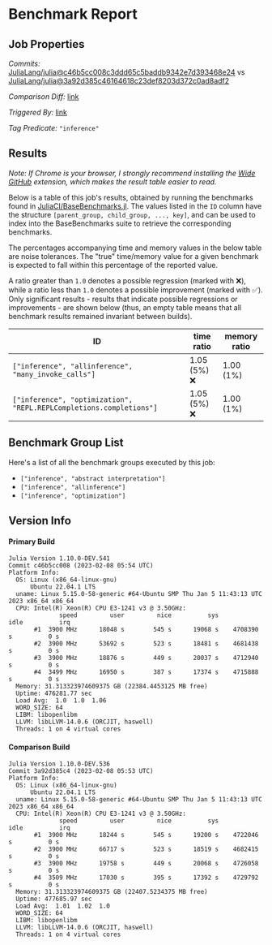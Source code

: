 # Benchmark Report

## Job Properties

*Commits:* [JuliaLang/julia@c46b5cc008c3ddd65c5baddb9342e7d393468e24](https://github.com/JuliaLang/julia/commit/c46b5cc008c3ddd65c5baddb9342e7d393468e24) vs [JuliaLang/julia@3a92d385c46164618c23def8203d372c0ad8adf2](https://github.com/JuliaLang/julia/commit/3a92d385c46164618c23def8203d372c0ad8adf2)

*Comparison Diff:* [link](https://github.com/JuliaLang/julia/compare/3a92d385c46164618c23def8203d372c0ad8adf2..c46b5cc008c3ddd65c5baddb9342e7d393468e24)

*Triggered By:* [link](https://github.com/JuliaLang/julia/pull/46791#issuecomment-1422054540)

*Tag Predicate:* `"inference"`

## Results

*Note: If Chrome is your browser, I strongly recommend installing the [Wide GitHub](https://chrome.google.com/webstore/detail/wide-github/kaalofacklcidaampbokdplbklpeldpj?hl=en)
extension, which makes the result table easier to read.*

Below is a table of this job's results, obtained by running the benchmarks found in
[JuliaCI/BaseBenchmarks.jl](https://github.com/JuliaCI/BaseBenchmarks.jl). The values
listed in the `ID` column have the structure `[parent_group, child_group, ..., key]`,
and can be used to index into the BaseBenchmarks suite to retrieve the corresponding
benchmarks.

The percentages accompanying time and memory values in the below table are noise tolerances. The "true"
time/memory value for a given benchmark is expected to fall within this percentage of the reported value.

A ratio greater than `1.0` denotes a possible regression (marked with :x:), while a ratio less
than `1.0` denotes a possible improvement (marked with :white_check_mark:). Only significant results - results
that indicate possible regressions or improvements - are shown below (thus, an empty table means that all
benchmark results remained invariant between builds).

| ID | time ratio | memory ratio |
|----|------------|--------------|
| `["inference", "allinference", "many_invoke_calls"]` | 1.05 (5%) :x: | 1.00 (1%)  |
| `["inference", "optimization", "REPL.REPLCompletions.completions"]` | 1.05 (5%) :x: | 1.00 (1%)  |

## Benchmark Group List

Here's a list of all the benchmark groups executed by this job:

- `["inference", "abstract interpretation"]`
- `["inference", "allinference"]`
- `["inference", "optimization"]`

## Version Info

#### Primary Build

```
Julia Version 1.10.0-DEV.541
Commit c46b5cc008 (2023-02-08 05:54 UTC)
Platform Info:
  OS: Linux (x86_64-linux-gnu)
      Ubuntu 22.04.1 LTS
  uname: Linux 5.15.0-58-generic #64-Ubuntu SMP Thu Jan 5 11:43:13 UTC 2023 x86_64 x86_64
  CPU: Intel(R) Xeon(R) CPU E3-1241 v3 @ 3.50GHz: 
              speed         user         nice          sys         idle          irq
       #1  3900 MHz      18048 s        545 s      19068 s    4708390 s          0 s
       #2  3900 MHz      53692 s        523 s      18481 s    4681438 s          0 s
       #3  3900 MHz      18876 s        449 s      20037 s    4712940 s          0 s
       #4  3499 MHz      16950 s        387 s      17374 s    4715888 s          0 s
  Memory: 31.313323974609375 GB (22384.4453125 MB free)
  Uptime: 476281.77 sec
  Load Avg:  1.0  1.0  1.06
  WORD_SIZE: 64
  LIBM: libopenlibm
  LLVM: libLLVM-14.0.6 (ORCJIT, haswell)
  Threads: 1 on 4 virtual cores

```

#### Comparison Build

```
Julia Version 1.10.0-DEV.536
Commit 3a92d385c4 (2023-02-08 05:53 UTC)
Platform Info:
  OS: Linux (x86_64-linux-gnu)
      Ubuntu 22.04.1 LTS
  uname: Linux 5.15.0-58-generic #64-Ubuntu SMP Thu Jan 5 11:43:13 UTC 2023 x86_64 x86_64
  CPU: Intel(R) Xeon(R) CPU E3-1241 v3 @ 3.50GHz: 
              speed         user         nice          sys         idle          irq
       #1  3900 MHz      18244 s        545 s      19200 s    4722046 s          0 s
       #2  3900 MHz      66717 s        523 s      18519 s    4682415 s          0 s
       #3  3900 MHz      19758 s        449 s      20068 s    4726058 s          0 s
       #4  3509 MHz      17030 s        395 s      17392 s    4729792 s          0 s
  Memory: 31.313323974609375 GB (22407.5234375 MB free)
  Uptime: 477685.97 sec
  Load Avg:  1.01  1.02  1.0
  WORD_SIZE: 64
  LIBM: libopenlibm
  LLVM: libLLVM-14.0.6 (ORCJIT, haswell)
  Threads: 1 on 4 virtual cores

```
